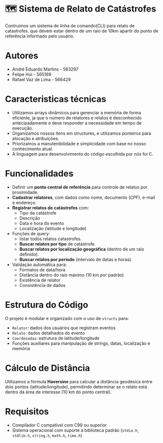 
# 🗺️ Sistema de Relato de Catástrofes
Contruimos um  sistema de linha de comando(CLI) para relato de catastrofes. que devem estar dentro de um raio de 10km apartir do ponto de referência informado pelo usuário.

# Autores
- André Eduardo Martins  - 563297
- Felipe Hui             - 565169
- Rafael Vaz de Lima     - 566429 

# Caracteristicas técnicas
- Utilizamos arrays dinâmicos para gerenciar a memória de forma eficiente, ja que o número de relatores e relatos é desconhecido antecipadamente e deve responder a necessidade em tempo de execução.
- Organizamos nossos itens em structures, e utilizamos ponteiros para alocação e atribuições.
- Priorizamos a manutenibilidade e simplicidade com base no nosso conhecimento atual.
- A linguagem para desenvolvimento do código escolhida por nós foi C.

# Funcionalidades

- Definir um **ponto central de referência** para controle de relatos por proximidade.
- **Cadastrar relatores**, com dados como nome, documento (CPF), e-mail e endereço.
- **Registrar relatos de catástrofes** com:
  - Tipo da catástrofe
  - Descrição
  - Data e hora do evento
  - Localização (latitude e longitude)
- Funções de query:
  - listar todos relatos catastrofes.
  - **Buscar relatos por tipo** de catástrofe.
  - **Buscar relatos por localização geográfica** (dentro de um raio definido).
  - **Buscar relatos por período** (intervalo de datas e horas).
- Validação automática para:
  - Formatos de data/hora
  - Distância dentro do raio máximo (10 km por padrão)
  - Existência de relator
  - Consistência de dados

#  Estrutura do Código

O projeto é modular e organizado com o uso de `structs` para:

- `Relator`: dados dos usuários que registram eventos
- `Relato`: dados detalhados do evento
- `Coordenadas`: estrutura de latitude/longitude
- Funções auxiliares para manipulação de strings, datas, localização e memória

#  Cálculo de Distância

Utilizamos a fórmula **Haversine** para calcular a distância geodésica entre dois pontos (latitude/longitude), permitindo determinar se o relato está dentro da área de interesse (10 km do ponto central).

#  Requisitos

- Compilador C compatível com C99 ou superior
- Sistema operacional com suporte a biblioteca padrão (`stdio.h`, `stdlib.h`, `string.h`, `math.h`, `time.h`)

